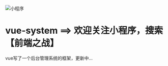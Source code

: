 ![小程序](https://www.love85g.com/wp-content/uploads/2018/12/xcx.jpg)
# vue-system ==> 欢迎关注小程序，搜索 【前端之战】
vue写了一个后台管理系统的框架，更新中...
